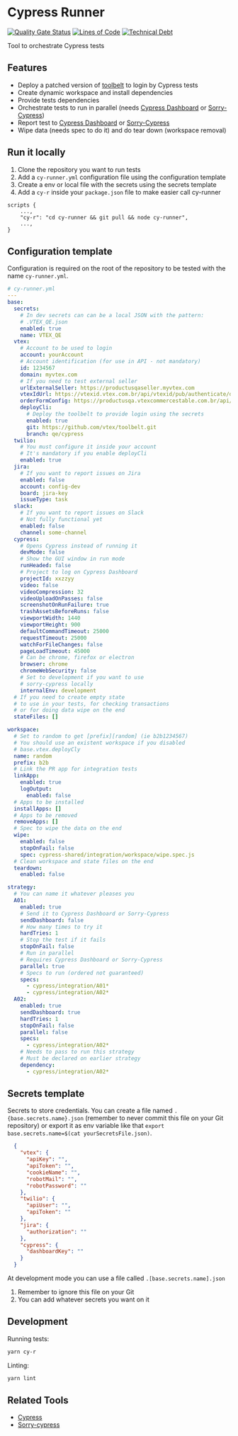 # Cypress Runner

[![Quality Gate Status](https://sonarcloud.io/api/project_badges/measure?project=vtex-apps_cy-runner&metric=alert_status)](https://sonarcloud.io/summary/new_code?id=vtex-apps_cy-runner)
[![Lines of Code](https://sonarcloud.io/api/project_badges/measure?project=vtex-apps_cy-runner&metric=ncloc)](https://sonarcloud.io/summary/new_code?id=vtex-apps_cy-runner)
[![Technical Debt](https://sonarcloud.io/api/project_badges/measure?project=vtex-apps_cy-runner&metric=sqale_index)](https://sonarcloud.io/summary/new_code?id=vtex-apps_cy-runner)

Tool to orchestrate Cypress tests

## Features
* Deploy a patched version of [toolbelt](https://github.com/vtex/toolbelt) to login by Cypress tests
* Create dynamic workspace and install dependencies
* Provide tests dependencies
* Orchestrate tests to run in parallel (needs [Cypress Dashboard](https://www.cypress.io/dashboard) or [Sorry-Cypress](https://sorry-cypress.dev/))
* Report test to [Cypress Dashboard](https://www.cypress.io/dashboard) or [Sorry-Cypress](https://sorry-cypress.dev/)
* Wipe data (needs spec to do it) and do tear down (workspace removal)

## Run it locally
1. Clone the repository you want to run tests
2. Add a `cy-runner.yml` configuration file using the configuration template
3. Create a env or local file with the secrets using the secrets template
3. Add a `cy-r` inside your `package.json` file to make easier call cy-runner
```
scripts {
    ...,
    "cy-r": "cd cy-runner && git pull && node cy-runner",
    ...,
}
```

## Configuration template

Configuration is required on the root of the repository to be tested with the name `cy-runner.yml`.

```yaml
# cy-runner.yml
---
base:
  secrets:
    # In dev secrets can can be a local JSON with the pattern:
    # .VTEX_QE.json
    enabled: true
    name: VTEX_QE
  vtex:
    # Account to be used to login
    account: yourAccount
    # Account identification (for use in API - not mandatory)
    id: 1234567
    domain: myvtex.com
    # If you need to test external seller
    urlExternalSeller: https://productusqaseller.myvtex.com
    vtexIdUrl: https://vtexid.vtex.com.br/api/vtexid/pub/authenticate/default
    orderFormConfig: https://productusqa.vtexcommercestable.com.br/api/checkout/pvt/configuration/orderForm
    deployCli:
      # Deploy the toolbelt to provide login using the secrets
      enabled: true
      git: https://github.com/vtex/toolbelt.git
      branch: qe/cypress
  twilio:
    # You must configure it inside your account
    # It's mandatory if you enable deployCli
    enabled: true
  jira:
    # If you want to report issues on Jira
    enabled: false
    account: config-dev
    board: jira-key
    issueType: task
  slack:
    # If you want to report issues on Slack
    # Not fully functional yet
    enabled: false
    channel: some-channel
  cypress:
    # Opens Cypress instead of running it
    devMode: false
    # Show the GUI window in run mode
    runHeaded: false
    # Project to log on Cypress Dashboard
    projectId: xxzzyy
    video: false
    videoCompression: 32
    videoUploadOnPasses: false
    screenshotOnRunFailure: true
    trashAssetsBeforeRuns: false
    viewportWidth: 1440
    viewportHeight: 900
    defaultCommandTimeout: 25000
    requestTimeout: 25000
    watchForFileChanges: false
    pageLoadTimeout: 45000
    # Can be chrome, firefox or electron
    browser: chrome
    chromeWebSecurity: false
    # Set to development if you want to use
    # sorry-cypress locally
    internalEnv: development
  # If you need to create empty state
  # to use in your tests, for checking transactions
  # or for doing data wipe on the end
  stateFiles: []

workspace:
  # Set to random to get [prefix][random] (ie b2b1234567)
  # You should use an existent workspace if you disabled 
  # base.vtex.deployCly
  name: random
  prefix: b2b
  # Link the PR app for integration tests
  linkApp:
    enabled: true
    logOutput:
      enabled: false
  # Apps to be installed
  installApps: []
  # Apps to be removed
  removeApps: []
  # Spec to wipe the data on the end
  wipe:
    enabled: false
    stopOnFail: false
    spec: cypress-shared/integration/workspace/wipe.spec.js
  # Clean workspace and state files on the end
  teardown:
    enabled: false

strategy:
  # You can name it whatever pleases you
  A01:
    enabled: true
    # Send it to Cypress Dashboard or Sorry-Cypress
    sendDashboard: false
    # How many times to try it
    hardTries: 1
    # Stop the test if it fails
    stopOnFail: false
    # Run in parallel
    # Requires Cypress Dashboard or Sorry-Cypress
    parallel: true
    # Specs to run (ordered not guaranteed)
    specs:
      - cypress/integration/A01*
      - cypress/integration/A02*
  A02:
    enabled: true
    sendDashboard: true
    hardTries: 1
    stopOnFail: false
    parallel: false
    specs:
      - cypress/integration/A02*
    # Needs to pass to run this strategy
    # Must be declared on earlier strategy
    dependency:
      - cypress/integration/A02*
```

## Secrets template

Secrets to store credentials. You can create a file named `.{base.secrets.name}.json` (remember to never commit this file on your Git repository) or export it as env variable like that `export base.secrets.name=$(cat yourSecretsFile.json)`.

```json
  {
    "vtex": {
      "apiKey": "",
      "apiToken": "",
      "cookieName": "",
      "robotMail": "",
      "robotPassword": ""
    },
    "twilio": {
      "apiUser": "",
      "apiToken": ""
    },
    "jira": {
      "authorization": ""
    },
    "cypress": {
      "dashboardKey": ""
    }
  }
```
At development mode you can use a file called `.[base.secrets.name].json`
1. Remember to ignore this file on your Git
2. You can add whatever secrets you want on it


## Development

Running tests:
```sh
yarn cy-r
```

Linting:
```sh
yarn lint
```

## Related Tools

* [Cypress](https://cypress.io)
* [Sorry-cypress](https://sorry-cypress.dev/)
